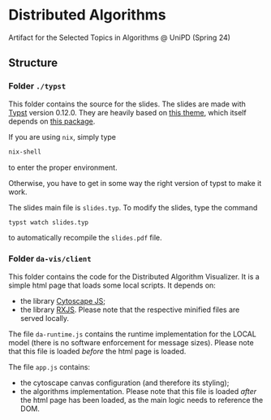 # Distributed Algorithms

Artifact for the Selected Topics in Algorithms @ UniPD (Spring 24)

## Structure

### Folder `./typst`

This folder contains the source for the slides. The slides are made with [Typst](https://typst.app/) version 0.12.0. They are heavily based on [this theme](https://github.com/augustozanellato/polylux-unipd/), which itself depends on [this package](https://github.com/polylux-typ/polylux).

If you are using `nix`, simply type
```bash
nix-shell
```
to enter the proper environment.

Otherwise, you have to get in some way the right version of typst to make it work.

The slides main file is `slides.typ`. To modify the slides, type the command
```bash
typst watch slides.typ
```
to automatically recompile the `slides.pdf` file.

### Folder `da-vis/client`

This folder contains the code for the Distributed Algorithm Visualizer. It is a simple html page that loads some local scripts. It depends on:
* the library [Cytoscape JS](https://js.cytoscape.org/);
* the library [RXJS](https://rxjs.dev/).
Please note that the respective minified files are served locally.

The file `da-runtime.js` contains the runtime implementation for the LOCAL model (there is no software enforcement for message sizes).
Please note that this file is loaded _before_ the html page is loaded.

The file `app.js` contains:
* the cytoscape canvas configuration (and therefore its styling);
* the algorithms implementation.
Please note that this file is loaded _after_ the html page has been loaded, as the main logic needs to reference the DOM.


